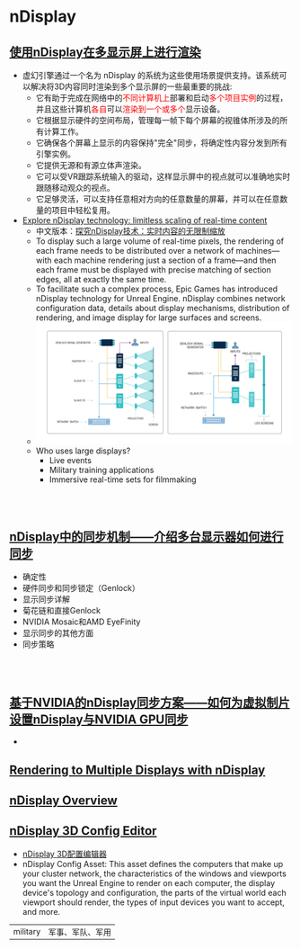 # nDisplay

## [使用nDisplay在多显示屏上进行渲染](https://docs.unrealengine.com/5.0/zh-CN/rendering-to-multiple-displays-with-ndisplay-in-unreal-engine/)
* 虚幻引擎通过一个名为 nDisplay 的系统为这些使用场景提供支持。该系统可以解决将3D内容同时渲染到多个显示屏的一些最重要的挑战:
  * 它有助于完成在网络中的<font color='red'>不同计算机上</font>部署和启动<font color='red'>多个项目实例</font>的过程，并且这些计算机<font color='red'>各自</font>可以<font color='red'>渲染到一个或多个</font>显示设备。
  * 它根据显示硬件的空间布局，管理每一帧下每个屏幕的视锥体所涉及的所有计算工作。
  * 它确保各个屏幕上显示的内容保持"完全"同步，将确定性内容分发到所有引擎实例。
  * 它提供无源和有源立体声渲染。
  * 它可以受VR跟踪系统输入的驱动，这样显示屏中的视点就可以准确地实时跟随移动观众的视点。
  * 它足够灵活，可以支持任意相对方向的任意数量的屏幕，并可以在任意数量的项目中轻松复用。
* [Explore nDisplay technology: limitless scaling of real-time content](https://www.unrealengine.com/en-US/tech-blog/explore-ndisplay-technology-limitless-scaling-of-real-time-content)
  * 中文版本：[探究nDisplay技术：实时内容的无限制缩放](https://www.unrealengine.com/zh-CN/tech-blog/explore-ndisplay-technology-limitless-scaling-of-real-time-content)
  * To display such a large volume of real-time pixels, the rendering of each frame needs to be distributed over a network of machines—with each machine rendering just a section of a frame—and then each frame must be displayed with precise matching of section edges, all at exactly the same time.
  * To facilitate such a complex process, Epic Games has introduced nDisplay technology for Unreal Engine. nDisplay combines network configuration data, details about display mechanisms, distribution of rendering, and image display for large surfaces and screens.
  * ![](./images/ue_ndisplay1.jpg)
  * Who uses large displays?
    * Live events
    * Military training applications
    * Immersive real-time sets for filmmaking


<br><br>

## [nDisplay中的同步机制——介绍多台显示器如何进行同步](https://docs.unrealengine.com/4.27/zh-CN/WorkingWithMedia/IntegratingMedia/nDisplay/Synchronization/)
* 确定性
* 硬件同步和同步锁定（Genlock）
* 显示同步详解
* 菊花链和直接Genlock
* NVIDIA Mosaic和AMD EyeFinity
* 显示同步的其他方面
* 同步策略


<br><br>

## [基于NVIDIA的nDisplay同步方案——如何为虚拟制片设置nDisplay与NVIDIA GPU同步](https://docs.unrealengine.com/4.27/zh-CN/WorkingWithMedia/IntegratingMedia/nDisplay/Synchronization/ndisplay-synchronization-with-nvidia/)
* 


## [Rendering to Multiple Displays with nDisplay](https://docs.unrealengine.com/5.0/en-US/rendering-to-multiple-displays-with-ndisplay-in-unreal-engine/)

## [nDisplay Overview](https://docs.unrealengine.com/5.0/en-US/ndisplay-overview-for-unreal-engine/)

## [nDisplay 3D Config Editor](https://docs.unrealengine.com/5.0/en-US/ndisplay-3d-config-editor-in-unreal-engine/)
* [nDisplay 3D配置编辑器](https://docs.unrealengine.com/4.27/zh-CN/WorkingWithMedia/IntegratingMedia/nDisplay/ConfigurationViewer/)
* nDisplay Config Asset: This asset defines the computers that make up your cluster network, the characteristics of the windows and viewports you want the Unreal Engine to render on each computer, the display device's topology and configuration, the parts of the virtual world each viewport should render, the types of input devices you want to accept, and more.


|||
|:-:|:-:|
|military|军事、军队、军用|
